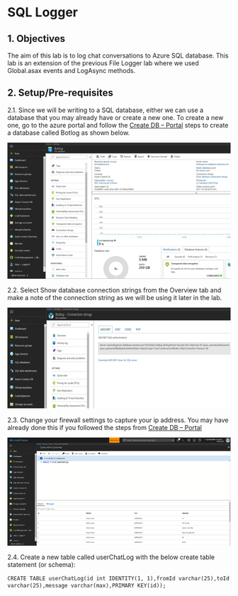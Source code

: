 # SQL Logger

## 1.	Objectives

The aim of this lab is to log chat conversations to Azure SQL database. This lab is an extension of the previous File Logger lab where we used Global.asax events and LogAsync methods.

## 2.	Setup/Pre-requisites

2.1.   Since we will be writing to a SQL database, either we can use a database that you may already have or create a new one. To create a new one, go to the azure portal and follow the [Create DB – Portal](https://docs.microsoft.com/en-us/azure/sql-database/sql-database-get-started-portal) steps to create a database called Botlog as shown below.

![Botlog](https://github.com/SRIVIDYAMEDURI/Deep-Learning/blob/master/images/Bot_log1.png.jpg)

2.2.   Select Show database connection strings from the Overview tab and make a note of the connection string as we will be using it later in the lab.

![Connection Strings](https://github.com/SRIVIDYAMEDURI/Deep-Learning/blob/master/images/ConnectionString2.png)

2.3.   Change your firewall settings to capture your ip address. You may have already done this if you followed the steps from [Create DB – Portal](https://docs.microsoft.com/en-us/azure/sql-database/sql-database-get-started-portal)

![Query Editor](https://github.com/SRIVIDYAMEDURI/Deep-Learning/blob/master/images/QueryEditor.png)

2.4.   Create a new table called userChatLog with the below create table statement (or schema):

```
CREATE TABLE userChatLog(id int IDENTITY(1, 1),fromId varchar(25),toId varchar(25),message varchar(max),PRIMARY KEY(id));
```
